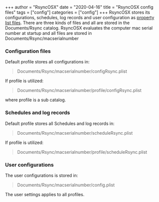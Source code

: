 +++
author = "RsyncOSX"
date = "2020-04-16"
title =  "RsyncOSX config files"
tags = ["config"]
categories = ["config"]
+++
RsyncOSX stores its configurations, schedules, log records and user configuration as [property list files](https://en.wikipedia.org/wiki/Property_list). There are three kinds of files and all are stored in the Documents/Rsync catalog. RsyncOSX evaluates the computer mac serial number at startup and all files are stored in Documents/Rsync/macserialnumber

### Configuration files

Default profile stores all configurations in:

> Documents/Rsync/macserialnumber/configRsync.plist

If profile is utilized:

> Documents/Rsync/macserialnumber/profile/configRsync.plist

where profile is a sub catalog.

### Schedules and log records

Default profile stores all Schedules and log records in:

> Documents/Rsync/macserialnumber/scheduleRsync.plist

If profile is utilized:

> Documents/Rsync/macserialnumber/profile/scheduleRsync.plist

### User configurations

The user configurations is stored in:

> Documents/Rsync/macserialnumber/config.plist

The user settings applies to all profiles.
